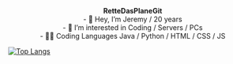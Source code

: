 <div align="center">
<b>RetteDasPlaneGit</b>
</div>

<div align="center">
- 👋 Hey, I’m Jeremy / 20 years
</div>

<div align="center">
- 👀 I’m interested in Coding / Servers / PCs
</div>

<div align="center">
- 👨‍💻 Coding Languages Java / Python / HTML / CSS / JS
</div>

[![Top Langs](https://github-readme-stats.vercel.app/api/top-langs/?username=RetteDasPlanetGit&theme=radical)](https://github.com/anuraghazra/github-readme-stats)
